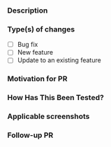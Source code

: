 ### Description

<!--- Summarize the changes that can be found in this PR and how your reviewers should test these changes. -->

### Type(s) of changes

<!--- Put an `x` in all the boxes that apply. -->

- [ ] Bug fix
- [ ] New feature
- [ ] Update to an existing feature

### Motivation for PR

<!--- If it addresses an open issue, please link to the issue here, otherwise, briefly describe the issue. -->

### How Has This Been Tested?

<!--- Please note how you have tested your changes. Browsers, accessibility, devices, unit tests, etc. -->

### Applicable screenshots

<!--- When appropriate, upload screenshots. -->

### Follow-up PR

<!--- When appropriate, please note what your reviewers can expect in a follow up PR. -->
